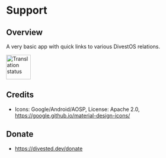 Support
=======

Overview
--------
A very basic app with quick links to various DivestOS relations.

[<img src="https://hosted.weblate.org/widget/divestos/supportdivestos/287x66-grey.png"
     alt="Translation status"
     height="66">](https://hosted.weblate.org/engage/divestos/)

Credits
-------
- Icons: Google/Android/AOSP, License: Apache 2.0, https://google.github.io/material-design-icons/

Donate
-------
- https://divested.dev/donate

